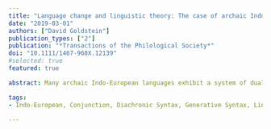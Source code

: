 ```yaml
---
title: "Language change and linguistic theory: The case of archaic Indo-European conjunction"
date: "2019-03-01"
authors: ["David Goldstein"]
publication_types: ["2"]
publication: "*Transactions of the Philological Society*"
doi: "10.1111/1467-968X.12139"
#selected: true
featured: true

abstract: Many archaic Indo‐European languages exhibit a system of dual conjunction in which they possess both a head‐initial exponent (e.g., Latin _et_) and an enclitic exponent (e.g., Latin ⸗_que_). Mitrović (2014) and Mitrović & Sauerland (2016) argue that these two types of conjunctions instantiate the universal lexical categories J and μ. Several syntactic, semantic, and morphological properties are argued to result from this categorial distinction. For instance, J conjunctions are claimed to lack additive readings (i.e., ‘too, also’). Diachronically, head‐initial conjunctions are predicted to originate from combinations of J and μ heads (Mitrović & Sauerland 2016: 489). A closer look at the data reveals that neither of these predictions is borne out. The empirical motivation for the J/μ distinction is in fact paltry. I therefore offer a new history of Indo‐European conjunction, in which I demonstrate first that the earliest attested Indo‐European languages do not have this double system of conjunction. It is rather an innovation that resulted from the recruitment of new conjunctions across the family. These new conjunctions developed primarily from additive focus operators, and not from combinations of J and μ heads. Empirical issues aside, the analysis of Mitrović (2014) and Mitrović & Sauerland (2016) raises deeper questions about the relationship between linguistic theory and language change. I argue that some of the properties of natural language that Mitrović (2014) and Mitrović & Sauerland (2016) assign to Universal Grammar are better analysed as epiphenomena of language change.

tags:
- Indo-European, Conjunction, Diachronic Syntax, Generative Syntax, Linguistic Theory

---
```

